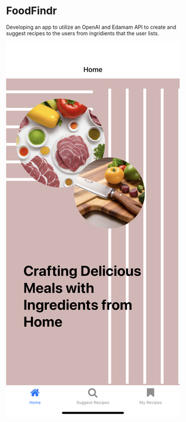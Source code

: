# FoodFindr

Developing an app to utilize an OpenAI and Edamam API to create and suggest recipes to the users from ingridients that the user lists.

![Alt text](/assets/home.png?raw=true "Optional Title")

